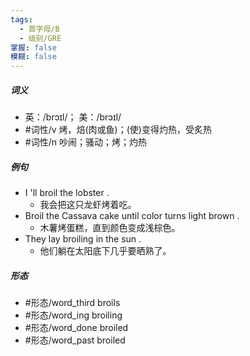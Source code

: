 ```yaml
---
tags:
  - 首字母/B
  - 级别/GRE
掌握: false
模糊: false
---
```

##### 词义
- 英：/brɔɪl/； 美：/brɔɪl/
- #词性/v  烤，焙(肉或鱼)；(使)变得灼热，受炙热
- #词性/n  吵闹；骚动；烤；灼热
##### 例句
- I 'll broil the lobster .
	- 我会把这只龙虾烤着吃。
- Broil the Cassava cake until color turns light brown .
	- 木薯烤蛋糕，直到颜色变成浅棕色。
- They lay broiling in the sun .
	- 他们躺在太阳底下几乎要晒熟了。
##### 形态
- #形态/word_third broils
- #形态/word_ing broiling
- #形态/word_done broiled
- #形态/word_past broiled
